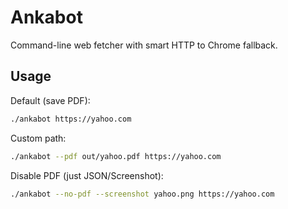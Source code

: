 # Ankabot

Command-line web fetcher with smart HTTP to Chrome fallback.

## Usage

Default (save PDF):

```bash
./ankabot https://yahoo.com
```

Custom path:

```bash
./ankabot --pdf out/yahoo.pdf https://yahoo.com
```

Disable PDF (just JSON/Screenshot):

```bash
./ankabot --no-pdf --screenshot yahoo.png https://yahoo.com
```
